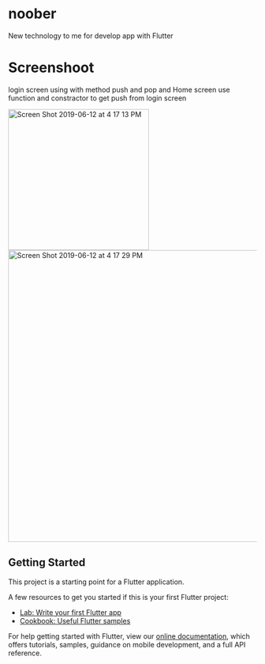# noober

New technology to me for develop app with Flutter

# Screenshoot
login screen using with method push and pop and Home screen use function and constractor to get push from login screen
<div width="590"><img width="285" alt="Screen Shot 2019-06-12 at 4 17 13 PM" src="https://user-images.githubusercontent.com/38729044/59339344-347b0400-8d2e-11e9-871f-6294f1457594.png">
<img width="590" alt="Screen Shot 2019-06-12 at 4 17 29 PM" src="https://user-images.githubusercontent.com/38729044/59339349-36dd5e00-8d2e-11e9-9b7e-b9f20b78ab7c.png"></div>

## Getting Started

This project is a starting point for a Flutter application.

A few resources to get you started if this is your first Flutter project:

- [Lab: Write your first Flutter app](https://flutter.dev/docs/get-started/codelab)
- [Cookbook: Useful Flutter samples](https://flutter.dev/docs/cookbook)

For help getting started with Flutter, view our 
[online documentation](https://flutter.dev/docs), which offers tutorials, 
samples, guidance on mobile development, and a full API reference.
